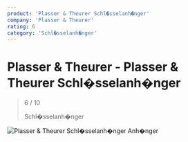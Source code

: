 ```yaml
---
product: 'Plasser & Theurer Schl�sselanh�nger'
company: 'Plasser & Theurer'
rating: 6
category: 'Schl�sselanh�nger'
---
```


# Plasser & Theurer - Plasser & Theurer Schl�sselanh�nger
>
> 6 / 10
>
> Schl�sselanh�nger

![Plasser & Theurer Schl�sselanh�nger](assets\plasser-&-theurer-plasser-&-theurer-schl�sselanh�nger-dd11bbfb-a934-47af-a239-f2334fc623e7.jpg)
Anh�nger
